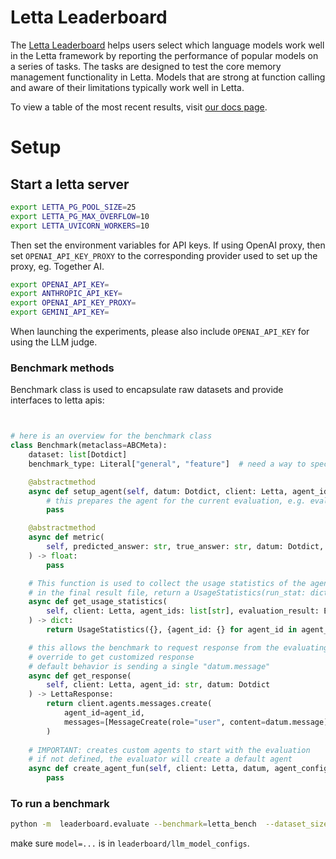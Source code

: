 # Letta Leaderboard

The [Letta Leaderboard](https://docs.letta.com/leaderboard) helps users select which language models work well in the Letta framework by reporting the performance of popular models on a series of tasks. The tasks are designed to test the core memory management functionality in Letta.  Models that are strong at function calling and aware of their limitations typically work well in Letta.

To view a table of the most recent results, visit [our docs page](https://docs.letta.com/leaderboard).

# Setup

## Start a letta server
```sh
export LETTA_PG_POOL_SIZE=25
export LETTA_PG_MAX_OVERFLOW=10
export LETTA_UVICORN_WORKERS=10
```
Then set the environment variables for API keys. If using OpenAI proxy, then set `OPENAI_API_KEY_PROXY` to the corresponding provider used to set up the proxy, eg. Together AI. 

```sh
export OPENAI_API_KEY=
export ANTHROPIC_API_KEY=
export OPENAI_API_KEY_PROXY=
export GEMINI_API_KEY=
```

When launching the experiments, please also include `OPENAI_API_KEY` for using the LLM judge.

### Benchmark methods
Benchmark class is used to encapsulate raw datasets and provide interfaces to letta apis:
```python


# here is an overview for the benchmark class
class Benchmark(metaclass=ABCMeta):
    dataset: list[Dotdict]
    benchmark_type: Literal["general", "feature"]  # need a way to specify feature

    @abstractmethod
    async def setup_agent(self, datum: Dotdict, client: Letta, agent_id: str) -> None:
        # this prepares the agent for the current evaluation, e.g. evaluating archival memory requires inserting the context into the agent's memory
        pass

    @abstractmethod
    async def metric(
        self, predicted_answer: str, true_answer: str, datum: Dotdict, agent_id=None
    ) -> float:
        pass

    # This function is used to collect the usage statistics of the agents
    # in the final result file, return a UsageStatistics(run_stat: dict[any, any], agent_stat[agent_id, any])
    async def get_usage_statistics(
        self, client: Letta, agent_ids: list[str], evaluation_result: EvaluationResult
    ) -> dict:
        return UsageStatistics({}, {agent_id: {} for agent_id in agent_ids})

    # this allows the benchmark to request response from the evaluating agent
    # override to get customized response
    # default behavior is sending a single "datum.message" 
    async def get_response(
        self, client: Letta, agent_id: str, datum: Dotdict
    ) -> LettaResponse:
        return client.agents.messages.create( 
            agent_id=agent_id,
            messages=[MessageCreate(role="user", content=datum.message)],
        )
    
    # IMPORTANT: creates custom agents to start with the evaluation
    # if not defined, the evaluator will create a default agent
    async def create_agent_fun(self, client: Letta, datum, agent_config):
        pass
```

### To run a benchmark
```sh
python -m  leaderboard.evaluate --benchmark=letta_bench  --dataset_size=100 --timeout=100 --repeat=3 --benchmark_variable=core_memory_read_benchmark --model=openai-gpt-4.1-mini
```

make sure `model=...` is in `leaderboard/llm_model_configs`.
